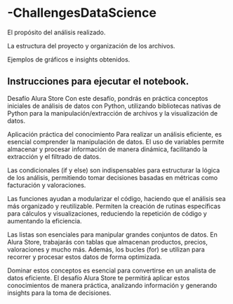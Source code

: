 # -ChallengesDataScience
El propósito del análisis realizado.

La estructura del proyecto y organización de los archivos.

Ejemplos de gráficos e insights obtenidos.

Instrucciones para ejecutar el notebook.
------
Desafío Alura Store
Con este desafío, pondrás en práctica conceptos iniciales de análisis de datos con Python, utilizando bibliotecas nativas de Python para la manipulación/extracción de archivos y la visualización de datos.

Aplicación práctica del conocimiento
Para realizar un análisis eficiente, es esencial comprender la manipulación de datos. El uso de variables permite almacenar y procesar información de manera dinámica, facilitando la extracción y el filtrado de datos.

Las condicionales (if y else) son indispensables para estructurar la lógica de los análisis, permitiendo tomar decisiones basadas en métricas como facturación y valoraciones.

Las funciones ayudan a modularizar el código, haciendo que el análisis sea más organizado y reutilizable. Permiten la creación de rutinas específicas para cálculos y visualizaciones, reduciendo la repetición de código y aumentando la eficiencia.

Las listas son esenciales para manipular grandes conjuntos de datos. En Alura Store, trabajarás con tablas que almacenan productos, precios, valoraciones y mucho más. Además, los bucles (for) se utilizan para recorrer y procesar estos datos de forma optimizada.

Dominar estos conceptos es esencial para convertirse en un analista de datos eficiente. El desafío Alura Store te permitirá aplicar estos conocimientos de manera práctica, analizando información y generando insights para la toma de decisiones.

